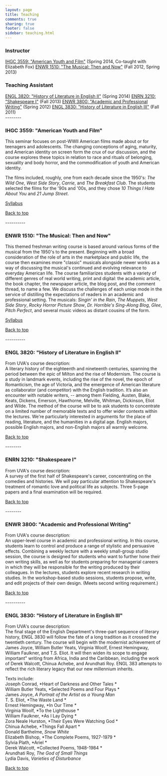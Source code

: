 ```yaml
---
layout: page
title: Teaching
comments: true
sharing: true
footer: false
sidebar: teaching.html
---
```


<section>
<h3>Instructor</h3> 
<a href="#IHGC3559">IHGC 3559: "American Youth and Film"</a> (Spring 2014, Co-taught with Elizabeth Fox)  
<a href="#ENWR1510Musical">ENWR 1510: "The Musical: Then and Now"</a> (Fall 2012, Spring 2013)

<h3>Teaching Assistant</h3> 
<a href="#ENGL3820">ENGL 3820: "History of Literature in English II"</a> (Spring 2014)  
<a href="#ENRN3210">ENRN 3210: "Shakespeare I"</a> (Fall 2013)  
<a href="#ENWR3800">ENWR 3800: "Academic and Professional Writing"</a> (Spring 2012)  
<a href="#ENGL3830">ENGL 3830: "History of Literature in English III"</a> (Fall 2011)  
</section>
--------

<section>
<h3><a name="IHGC3559"></a>IHGC 3559: "American Youth and Film"</h3>

This seminar focuses on post-WWII American films made about or for teenagers and adolescents. The changing conceptions of aging, maturity, and American identity on screen form the crux of our discussion, and the course explores these topics in relation to race and rituals of belonging, sexuality and body horror, and the commodification of youth and American identity.

The films included, roughly, one from each decade since the 1950's: *The Wild One*, *West Side Story*, *Carrie*, and *The Breakfast Club*. The students selected the films for the '90s and '00s, and they chose *10 Things I Hate About You* and *21 Jump Street*.

<a href="{{ root_url }}/teaching/IHGC3559Syllabus.pdf">Syllabus</a>

<a href="#Top">Back to top</a>
</section>
----------

<section>
<h3><a name="ENWR1510Musical"></a>ENWR 1510: "The Musical: Then and Now"</h3>
  
This themed freshman writing course is based around various forms of the musical from the 1950's to the present. Beginning with a broad consideration of the role of arts in the marketplace and public life, the course then examines more "classic" musicals alongside newer works as a way of discussing the musical's continued and evolving relevance to everyday American life. The course familiarizes students with a variety of different genres of real world writing, print and digital: the academic article, the book chapter, the newspaper article, the blog post, and the comment thread, to name a few. We discuss the challenges of each uniqe mode in the service of distilling the expectations of readers in an academic and professional setting. The musicals: *Singin' in the Rain*, *The Muppets*, *West Side Story*, *Rocky Horror Picture Show*, *Dr. Horrible's Sing-Along Blog*, *Glee*, *Pitch Perfect*, and several music videos as distant cousins of the form.

<a href="{{ root_url }}/teaching/The Musical Then and Now.pdf">Syllabus</a>

<a href="#Top">Back to top</a>
</section>
----------

<section>
<h3><a name="ENGL3820"></a>ENGL 3820: "History of Literature in English II"</h3>

From UVA's course description:  
A literary history of the eighteenth and nineteenth centuries, spanning the period between the epic of Milton and the rise of Modernism. The course is a study in landmark events, including the rise of the novel, the epoch of Romanticism, the age of Victoria, and the emergence of American literature as collaborator (and competitor) with the English tradition. It’s also an encounter with notable writers, -- among them Fielding, Austen, Blake, Keats, Dickens, Emerson, Hawthorne, Melville, Whitman, Dickinson, Eliot and Wilde. The method of the course will be to ask students to concentrate on a limited number of memorable texts and to offer wider contexts within the lectures. We're particularly interested in arguments for the place of reading, literature, and the humanities in a digital age.  English majors, possible English majors, and non-English majors all warmly welcome.


<a href="#Top">Back to top</a>
</section>
--------

<section>
<h3><a name="ENRN3210"></a>ENRN 3210: "Shakespeare I"</h3>

From UVA's course description:  
A survey of the first half of Shakespeare's career, concentrating on the comedies and histories. We will pay particular attention to Shakespeare's treatment of romantic love and political life as subjects. Three 5-page papers and a final examination will be required.

<a href="#Top">Back to top</a>
</section>
--------

<section>
<h3><a name="ENWR3800"></a>ENWR 3800: "Academic and Professional Writing"</h3>

From UVA's course description:  
 An upper-level course in academic and professional writing. In this course, students learn to control and produce a range of stylistic and persuasive effects. Combining a weekly lecture with a weekly small-group studio session, the course is designed for students who want to further hone their own writing skills, as well as for students preparing for managerial careers in which they will be responsible for the writing produced by their colleagues. In the lectures, students explore recent research in writing studies. In the workshop-based studio sessions, students propose, write, and edit projects of their own design. (Meets second writing requirement.)

<a href="#Top">Back to top</a>
</section>
----------

<section>
<h3><a name="ENGL3830"></a>ENGL 3830: "History of Literature in English III"</h3>

From UVA's course description:  
The final stage of the English Department's three-part sequence of literary history, ENGL 3830 will follow the fate of a long tradition as it crossed the twentieth century. The course will begin with the modernist achievement of James Joyce, William Butler Yeats, Virginia Woolf, Ernest Hemingway, William Faulkner, and T.S. Eliot. It will then widen its scope to engage important" writing from Africa, India and the Caribbean, including the work of Derek Walcott, Chinua Achebe, and Arundhati Roy. ENGL 383 attempts to reflect the rich literary legacy that our new millennium inherits.

Texts include:  
Joseph Conrad, *Heart of Darkness and Other Tales *  
William Butler Yeats, *Selected Poems and Four Plays *  
James Joyce, *A Portrait of the Artist as a Young Man*  
T. S. Eliot, *The Waste Land *  
Ernest Hemingway, *In Our Time *  
Virginia Woolf, *To the Lighthouse *  
William Faulkner, *As I Lay Dying *  
Zora Neale Hurston, *Their Eyes Were Watching God *  
Chinua Achebe, *Things Fall Apart *  
Donald Barthelme, *Snow White*  
Elizabeth Bishop, *The Complete Poems, 1927-1979 *  
Sylvia Plath, *Ariel *  
Derek Walcott, *Collected Poems, 1948-1984 *  
Arundhati Roy, *The God of Small Things*  
Lydia Davis, *Varieties of Disturbance* 

<a href="#Top">Back to top</a>
</section>